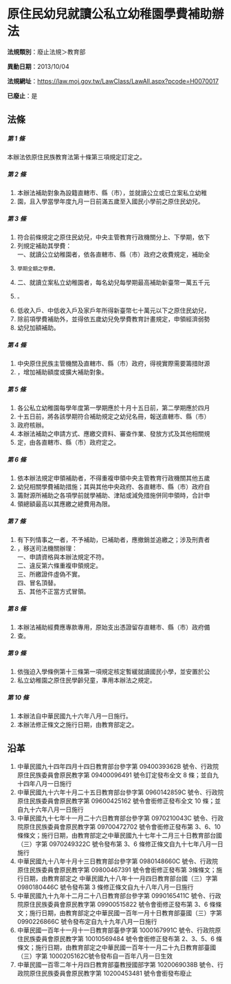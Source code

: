 # 原住民幼兒就讀公私立幼稚園學費補助辦法

**法規類別**：廢止法規＞教育部

**異動日期**：2013/10/04  

**法規網址**：https://law.moj.gov.tw/LawClass/LawAll.aspx?pcode=H0070017

**已廢止**：是



## 法條
##### 第 1 條
本辦法依原住民族教育法第十條第三項規定訂定之。

##### 第 2 條
1. 本辦法補助對象為設籍直轄市、縣（市），並就讀公立或已立案私立幼稚
1. 園，且入學當學年度九月一日前滿五歲至入國民小學前之原住民幼兒。

##### 第 3 條
1. 符合前條規定之原住民幼兒，中央主管教育行政機關分上、下學期，依下
1. 列規定補助其學費：  
一、就讀公立幼稚園者，依各直轄市、縣（市）政府之收費規定，補助全
1.     學期全額之學費。
1. 二、就讀立案私立幼稚園者，每名幼兒每學期最高補助新臺幣一萬五千元
1.     。
1. 低收入戶、中低收入戶及家戶年所得新臺幣七十萬元以下之原住民幼兒，
1. 除前項學費補助外，並得依五歲幼兒免學費教育計畫規定，申領經濟弱勢
1. 幼兒加額補助。

##### 第 4 條
1. 中央原住民族主管機關及直轄市、縣（市）政府，得視實際需要籌措財源
1. ，增加補助額度或擴大補助對象。

##### 第 5 條
1. 各公私立幼稚園每學年度第一學期應於十月十五日前，第二學期應於四月
1. 十五日前，將各該學期符合補助規定之幼兒名冊，報送直轄市、縣（市）
1. 政府核辦。
1. 本辦法補助之申請方式、應繳交資料、審查作業、發放方式及其他相關規
1. 定，由各直轄市、縣（市）政府定之。

##### 第 6 條
1. 依本辦法規定申領補助者，不得重複申領中央主管教育行政機關其他五歲
1. 幼兒相關學費補助措施；其與其他中央政府、各直轄市、縣（市）政府自
1. 籌財源所補助之各項學前就學補助、津貼或減免措施併同申領時，合計申
1. 領總額最高以其應繳之總費用為限。

##### 第 7 條
1. 有下列情事之一者，不予補助，已補助者，應撤銷並追繳之；涉及刑責者
1. ，移送司法機關辦理：  
一、申請資格與本辦法規定不符。  
二、違反第六條重複申領規定。  
三、所繳證件虛偽不實。  
四、冒名頂替。  
五、其他不正當方式冒領。

##### 第 8 條
1. 本辦法補助經費應專款專用，原始支出憑證留存直轄市、縣（市）政府備
1. 查。

##### 第 9 條
1. 依強迫入學條例第十三條第一項規定核定暫緩就讀國民小學，並安置於公
1. 私立幼稚園之原住民學齡兒童，準用本辦法之規定。

##### 第 10 條
1. 本辦法自中華民國九十六年八月一日施行。
1. 本辦法修正條文之施行日期，由教育部定之。

## 沿革
1. 中華民國九十四年四月十四日教育部台參字第 0940039362B  號令、行政院原住民族委員會原民教字第 09400096491  號令訂定發布全文 8  條；並自九十四年八月一日施行
1. 中華民國九十六年十月二十五日教育部台參字第 0960142859C  號令、行政院原住民族委員會原民教字第 09600425162  號令會銜修正發布全文 10 條；並自九十六年八月一日施行                            
1. 中華民國九十七年十一月二十六日教育部台參字第 0970210043C  號令、行政院原住民族委員會原民教字第 09700472702  號令會銜修正發布第 3、6、10 條條文；施行日期，由教育部定之中華民國九十七年十二月三十日教育部台國（三）字第 0970249322C  號令發布第 3、6 條修正條文自九十七年八月一日施行
1. 中華民國九十八年十月十三日教育部台參字第 0980148660C  號令、行政院原住民族委員會原民教字第 09800467391  號令會銜修正發布第 3條條文；施行日期，由教育部定之                                中華民國九十八年十一月四日教育部台國（三）字第 0980180446C  號令發布第 3  條修正條文自九十八年八月一日施行
1. 中華民國九十九年十二月二十八日教育部台參字第 0990165411C  號令、行政院原住民族委員會原民教字第 09900515822  號令會銜修正發布第 3、6 條條文；施行日期，由教育部定之中華民國一百年一月十日教育部臺國（三）字第 0990226866C  號令發布定自九十九年八月一日施行
1. 中華民國一百年十一月十一日教育部臺參字第 1000167991C  號令、行政院原住民族委員會原民教字第 10010569484  號令會銜修正發布第 2、3、5、6 條條文；施行日期，由教育部定之中華民國一百年十一月二十九日教育部臺國（三）字第 1000205162C號令發布自一百年八月一日生效
1. 中華民國一百零二年十月四日教育部臺教授國部字第 1020069038B  號令、行政院原住民族委員會原民教字第 10200453481  號令會銜發布廢止
